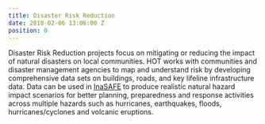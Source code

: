 ```yaml
---
title: Disaster Risk Reduction
date: 2018-02-06 13:06:00 Z
position: 0
---
```


Disaster Risk Reduction projects focus on mitigating or reducing the impact of natural disasters on local communities. HOT works with communities and disaster management agencies to map and understand risk by developing comprehensive data sets on buildings, roads, and key lifeline infrastructure data. Data can be used in [InaSAFE](http://inasafe.org/) to produce realistic natural hazard impact scenarios for better planning, preparedness and response activities across multiple hazards such as hurricanes, earthquakes, floods, hurricanes/cyclones and volcanic eruptions. 